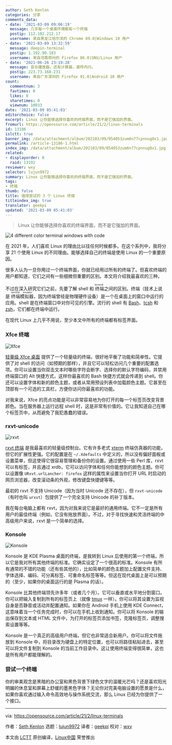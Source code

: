 ```yaml
---
author: Seth Kenlon
categories: 分享
comments_data:
- date: '2021-03-09 09:06:19'
  message: 几乎每一个桌面环境都有一个终端
  postip: 112.102.212.17
  username: 来自黑龙江哈尔滨的 Chrome 89.0|Windows 10 用户
- date: '2021-03-09 13:32:59'
  message: deepin-terminal
  postip: 1.192.90.183
  username: 来自河南郑州的 Firefox 86.0|GNU/Linux 用户
- date: '2021-06-26 23:19:28'
  message: 音乐播放器，还有计算器，直呼内行。
  postip: 223.73.168.231
  username: 来自广东深圳的 Firefox 91.0|Android 10 用户
count:
  commentnum: 3
  favtimes: 0
  likes: 0
  sharetimes: 0
  viewnum: 10033
date: '2021-03-09 05:41:03'
editorchoice: false
excerpt: Linux 让你能够选择你喜欢的终端界面，而不是它强加的界面。
fromurl: https://opensource.com/article/21/2/linux-terminals
id: 13186
islctt: true
banner_img: /data/attachment/album/202103/09/054053zum6n77cpnnug0x1.jpg
permalink: /article-13186-1.html
index_img: /data/attachment/album/202103/09/054053zum6n77cpnnug0x1.jpg.thumb.jpg
related:
- displayorder: 0
  raid: 13192
reviewer: wxy
selector: lujun9972
summary: Linux 让你能够选择你喜欢的终端界面，而不是它强加的界面。
tags:
- 终端
thumb: false
title: 值得尝试的 3 个 Linux 终端
titleindex_img: true
translator: geekpi
updated: '2021-03-09 05:41:03'
---
```



> 
> Linux 让你能够选择你喜欢的终端界面，而不是它强加的界面。
> 
> 
> 


![](/data/attachment/album/202103/09/054053zum6n77cpnnug0x1.jpg "4 different color terminal windows with code")


在 2021 年，人们喜欢 Linux 的理由比以往任何时候都多。在这个系列中，我将分享 21 个使用 Linux 的不同理由。能够选择自己的终端是使用 Linux 的一个重要原因。


很多人认为一旦你用过一个终端界面，你就已经用过所有的终端了。但喜欢终端的用户都知道，它们之间有一些细微但重要的区别。本文将介绍我最喜欢的三种。


不过在深入研究它们之前，先要了解 shell 和<ruby> 终端 <rt>  terminal </rt></ruby>之间的区别。终端（技术上说是<ruby> 终端模拟器 <rt>  terminal emulator </rt></ruby>，因为终端曾经是物理硬件设备）是一个在桌面上的窗口中运行的应用。shell 是在终端窗口中对你可见的引擎。流行的 shell 有 [Bash](https://opensource.com/resources/what-bash)、[tcsh](https://opensource.com/article/20/8/tcsh) 和 [zsh](https://opensource.com/article/19/9/getting-started-zsh)，它们都在终端中运行。


在现代 Linux 上几乎不用说，至少本文中所有的终端都有标签界面。


### Xfce 终端


![Xfce ](/data/attachment/album/202103/09/054105sugaigwlwplngxnl.jpg "Xfce ")


[轻量级 Xfce 桌面](https://opensource.com/article/19/12/xfce-linux-desktop) 提供了一个轻量级的终端，很好地平衡了功能和简单性。它提供了对 shell 的访问（如预期的那样），并且它可以轻松访问几个重要的配置选项。你可以设置当你双击文本时哪些字符会断字、选择你的默认字符编码，并禁用终端窗口的 Alt 快捷方式，这样你最喜欢的 Bash 快捷方式就会传递到 shell。你还可以设置字体和新的颜色主题，或者从常用预设列表中加载颜色主题。它甚至在顶部有一个可选的工具栏，方便你访问你最喜欢的功能。


对我来说，Xfce 的亮点功能是可以非常容易地为你打开的每一个标签页改变背景颜色。当在服务器上运行远程 shell 时，这是非常有价值的。它让我知道自己在哪个标签页中，从而避免了我犯愚蠢的错误。


### rxvt-unicode


![rxvt](/data/attachment/album/202103/09/054105spmgd51cmkii1jfp.jpg "rxvt")


[rxvt 终端](https://opensource.com/article/19/10/why-use-rxvt-terminal) 是我最喜欢的轻量级控制台。它有许多老式 [xterm](https://opensource.com/article/20/7/xterm) 终端仿真器的功能，但它的扩展性更强。它的配置是在 `~/.Xdefaults` 中定义的，所以没有偏好面板或设置菜单，但这使得它很容易管理和备份你的设置。通过使用一些 Perl 库，rxvt 可以有标签，并且通过 xrdb，它可以访问字体和任何你能想到的颜色主题。你可以设置像 `URxvt.urlLancher: firefox` 这样的属性来设置当你打开 URL 时启动的网页浏览器，改变滚动条的外观，修改键盘快捷键等等。


最初的 rxvt 不支持 Unicode（因为当时 Unicode 还不存在），但 `rxvt-unicode`（有时也叫 `urxvt`）包提供了一个完全支持 Unicode 的补丁版本。


我在每台电脑上都有 rxvt，因为对我来说它是最好的通用终端。它不一定是所有用户的最佳终端（例如，它没有拖放界面）。不过，对于寻找快速和灵活终端的中高级用户来说，rxvt 是一个简单的选择。


### Konsole


![Konsole](/data/attachment/album/202103/09/054105aboqxlltgq8xes8l.jpg "Konsole")


Konsole 是 KDE Plasma 桌面的终端，是我转到 Linux 后使用的第一个终端，所以它是我对所有其他终端的标准。它确实设定了一个很高的标准。Konsole 有所有通常的不错的功能（还有些其他的），比如简单的颜色主题加上配置文件支持、字体选择、编码、可分离标签、可重命名标签等等。但这在现代桌面上是可以预期的（至少，如果你的桌面运行的是 Plasma 的话）。


Konsole 比其他终端领先许多年（或者几个月）。它可以垂直或水平地分割窗口。你可以把输入复制到所有的标签页上（就像 [tmux](https://opensource.com/article/20/1/tmux-console) 一样）。你可以将其设置为监视自身是否静音或活动并配置通知。如果你在 Android 手机上使用 KDE Connect，这意味着当一个任务完成时，你可以在手机上收到通知。你可以将 Konsole 的输出保存到文本或 HTML 文件中，为打开的标签页添加书签，克隆标签页，调整搜索设置等等。


Konsole 是一个真正的高级用户终端，但它也非常适合新用户。你可以将文件拖放到 Konsole 中，将目录改为硬盘上的特定位置，也可以将路径粘贴进去，甚至可以将文件复制到 Konsole 的当前工作目录中。这让使用终端变得很简单，这也是所有用户都能理解的。


### 尝试一个终端


你的审美观念是黑暗的办公室和黑色背景下绿色文字的温暖光芒吗？还是喜欢阳光明媚的休息室和屏幕上舒缓的墨黑色字体？无论你对完美电脑设置的愿景是什么，如果你喜欢通过输入命令高效地与操作系统交流，那么 Linux 已经为你提供了一个接口。




---


via: <https://opensource.com/article/21/2/linux-terminals>


作者：[Seth Kenlon](https://opensource.com/users/seth) 选题：[lujun9972](https://github.com/lujun9972) 译者：[geekpi](https://github.com/geekpi) 校对：[wxy](https://github.com/wxy)


本文由 [LCTT](https://github.com/LCTT/TranslateProject) 原创编译，[Linux中国](https://linux.cn/) 荣誉推出